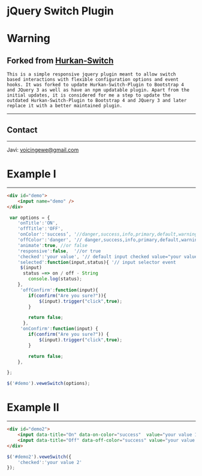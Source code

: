 # jQuery Switch Plugin
# Warning
## Forked from [Hurkan-Switch](https://github.com/hurkanaras/Hurkan-Switch-Plugin)
    This is a simple responsive jquery plugin meant to allow switch 
    based interactions with flexible configuration options and event 
    hooks. It was forked to update Hurkan-Switch-Plugin to Bootstrap 4 
    and JQuery 3 as well as have an npm updatable plugin. Apart from the 
    initial updates, it is considered for me a step to update the 
    outdated Hurkan-Switch-Plugin to Bootstrap 4 and JQuery 3 and later 
    replace it with a better maintained plugin.
---
## Contact
---
Javi: voicingewe@gmail.com

# Example I
---
```html
<div id="demo">
	<input name="demo" />
</div>
```
```javascript
 var options = {
	'onTitle':'ON',
	'offTitle':'OFF',
	'onColor':'success’, '//danger,success,info,primary,default,warning
	'offColor':'danger', '// danger,success,info,primary,default,warning
	'animate':true, //or false
	'responsive':false,  '//or true 
	'checked':'your value', '// default input checked value="your value" OR checked:'.input-selector'
	'selected':function(input,status){ '// input selector event 
	 $(input)
	  status ==> on / off - String
		console.log(status);
	},
	 'offConfirm':function(input){ 
		if(confirm("Are you sure?")){
			$(input).trigger("click",true);
		}

		return false;
	  },
	 'onConfirm':function(input) {
		if(confirm("Are you sure?")) {
			$(input).trigger("click",true);
		}

		return false;
	},

};

$('#demo').veweSwitch(options);
```
 
# Example II
---
```html
<div id="demo2">
	<input data-title="On" data-on-color="success"  value="your value 1"  data-on="true" name="demo3" type="radio" />
	<input data-title="Off" data-off-color="success" value="your value 2" data-off="true" name="demo3" type="radio" />
</div>
```
```javascript
$('#demo2').veweSwitch({
	'checked':'your value 2'
});
```
